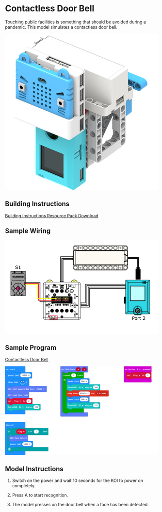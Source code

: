 # Contactless Door Bell

Touching public facilities is something that should be avoided during a pandemic. This model simulates a contactless door bell.

![](./images/bell.png)

## Building Instructions

[Building Instructions Resource Pack Download](https://bit.ly/AIHealthCareSetBuildingGuide)

## Sample Wiring

![](./sampleimages/bellcon.png)

## Sample Program

[Contactless Door Bell](https://makecode.microbit.org/_YFV5b8Ax7aqr)

![](./sampleimages/bellcode.png)

## Model Instructions

1. Switch on the power and wait 10 seconds for the KOI to power on completely.

2. Press A to start recognition.

3. The model presses on the door bell when a face has been detected.





